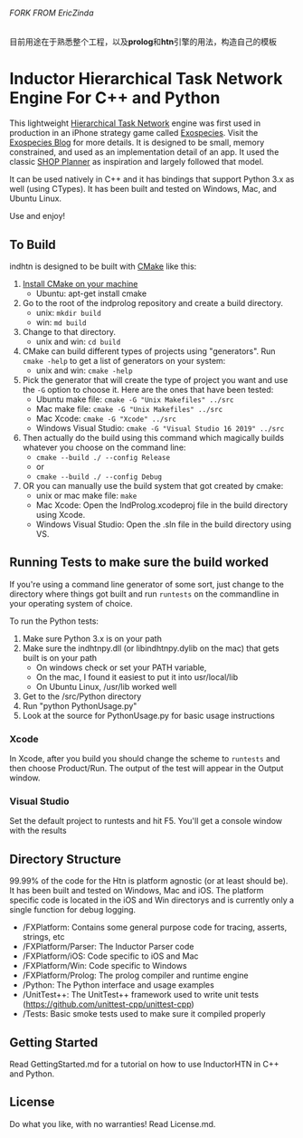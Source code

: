 ###### FORK FROM EricZinda
目前用途在于熟悉整个工程，以及**prolog**和**htn**引擎的用法，构造自己的模板

Inductor Hierarchical Task Network Engine For C++ and Python
============================================================
This lightweight [Hierarchical Task Network](https://en.wikipedia.org/wiki/Hierarchical_task_network) engine was first used in production in an iPhone strategy game called [Exospecies](https://www.exospecies.com). Visit the [Exospecies Blog](https://blog.inductorsoftware.com) for more details.  It is designed to be small, memory constrained, and used as an implementation detail of an app. It used the classic [SHOP Planner](http://www.cs.umd.edu/projects/shop/description.html) as inspiration and largely followed that model.

It can be used natively in C++ and it has bindings that support Python 3.x as well (using CTypes). It has been built and tested on Windows, Mac, and Ubuntu Linux.

Use and enjoy!


## To Build
indhtn is designed to be built with [CMake](https://cmake.org) like this:

1. [Install CMake on your machine](https://cmake.org/install/)
	- Ubuntu: apt-get install cmake
2. Go to the root of the indprolog repository and create a build directory. 
	- unix: `mkdir build`
	- win: `md build`
3. Change to that directory.
	- unix and win: `cd build`
4. CMake can build different types of projects using "generators".  Run `cmake -help` to get a list of generators on your system:
	- unix and win: `cmake -help`
5. Pick the generator that will create the type of project you want and use the `-G` option to choose it. Here are the ones that have been tested:
	- Ubuntu make file:			`cmake -G "Unix Makefiles" ../src` 
	- Mac make file: 			`cmake -G "Unix Makefiles" ../src`
	- Mac Xcode:	 			`cmake -G "Xcode" ../src`
	- Windows Visual Studio: 	`cmake -G "Visual Studio 16 2019" ../src`
6. Then actually do the build using this command which magically builds whatever you choose on the command line: 
	- `cmake --build ./ --config Release`
	- or
	- `cmake --build ./ --config Debug`
7. OR you can manually use the build system that got created by cmake:
	- unix or mac make file: 	`make`
	- Mac Xcode:				Open the IndProlog.xcodeproj file in the build directory using Xcode.
	- Windows Visual Studio: 	Open the .sln file in the build directory using VS.


## Running Tests to make sure the build worked
If you're using a command line generator of some sort, just change to the directory where things got built and run `runtests` on the commandline in your operating system of choice.

To run the Python tests:
1. Make sure Python 3.x is on your path
2. Make sure the indhtnpy.dll (or libindhtnpy.dylib on the mac) that gets built is on your path
	- On windows check or set your PATH variable, 
	- On the mac, I found it easiest to put it into usr/local/lib
	- On Ubuntu Linux, /usr/lib worked well
3. Get to the /src/Python directory
4. Run "python PythonUsage.py"
5. Look at the source for PythonUsage.py for basic usage instructions


### Xcode
In Xcode, after you build you should change the scheme to `runtests` and then choose Product/Run.  The output of the test will appear in the Output window.


### Visual Studio
Set the default project to runtests and hit F5. You'll get a console window with the results


## Directory Structure
99.99% of the code for the Htn is platform agnostic (or at least should be). It has been built and tested on Windows, Mac and iOS. The platform specific code is located in the iOS and Win directorys and is currently only a single function for debug logging.

- /FXPlatform: 			Contains some general purpose code for tracing, asserts, strings, etc
- /FXPlatform/Parser: 	The Inductor Parser code
- /FXPlatform/iOS: 		Code specific to iOS and Mac
- /FXPlatform/Win: 		Code specific to Windows
- /FXPlatform/Prolog: 	The prolog compiler and runtime engine
- /Python:				The Python interface and usage examples
- /UnitTest++:			The UnitTest++ framework used to write unit tests (https://github.com/unittest-cpp/unittest-cpp)
- /Tests:				Basic smoke tests used to make sure it compiled properly

## Getting Started
Read GettingStarted.md for a tutorial on how to use InductorHTN in C++ and Python.

License
---------
Do what you like, with no warranties! Read License.md.
